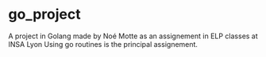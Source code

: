 # go_project
A project in Golang made by Noé Motte as an assignement in ELP classes at INSA Lyon
Using go routines is the principal assignement.




